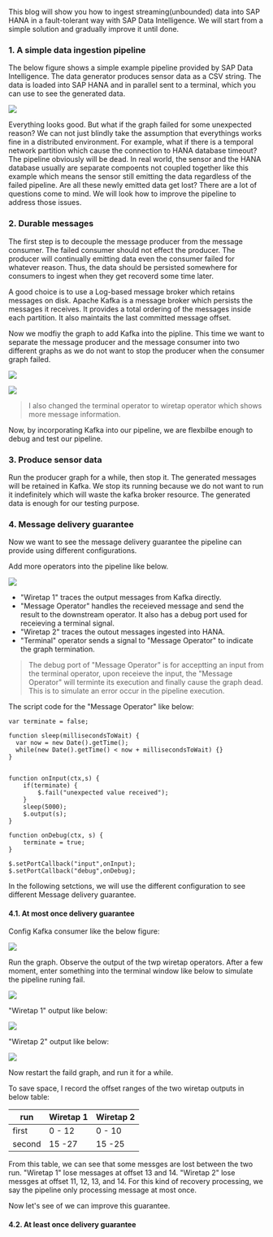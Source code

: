 This blog will show you how to ingest streaming(unbounded) data into SAP HANA in a fault-tolerant way with SAP Data Intelligence. We will start from a simple solution and gradually improve it until done. 

### 1. A simple data ingestion pipeline
The below figure shows a simple example pipeline provided by SAP Data Intelligence. The data generator produces sensor data as a CSV string. The data is loaded into SAP HANA and in parallel sent to a terminal, which you can use to see the generated data.

![](images/simpleIngestion.png)

Everything looks good. But what if the graph failed for some unexpected reason? We can not just blindly take the assumption that everythings works fine in a distributed environment. For example, what if there is a temporal network partition which cause the connection to HANA database timeout? The pipeline obviously will be dead. In real world, the sensor and the HANA database usually are separate compoents not coupled together like this example which means the sensor still emitting the data regardless of the failed pipeline. Are all these newly emitted data get lost? There are a lot of questions come to mind. We will look how to improve the pipeline to address those issues.

### 2. Durable messages
The first step is to decouple the message producer from the message consumer. The failed consumer should not effect the producer. The producer will continually emitting data even the consumer failed for whatever reason. Thus, the data should be persisted somewhere for consumers to ingest when they get recoverd some time later.

A good choice is to use a Log-based message broker which retains messages on disk. Apache Kafka is a message broker which persists the messages it receives. It provides a total ordering of the messages inside each partition. It also maintaits the last committed message offset.

Now we modfiy the graph to add Kafka into the pipline. This time we want to separate the message producer and the message consumer into two different graphs as we do not want to stop the producer when the consumer graph failed.

![](images/producer.png)

![](images/consumer.png)

> I also changed the terminal operator to wiretap operator which shows more message information.

Now, by incorporating Kafka into our pipeline, we are flexbilbe enough to debug and test our pipeline.

### 3. Produce sensor data
Run the producer graph for a while, then stop it. The generated messages will be retained in Kafka. We stop its running because we do not want to run it indefinitely which will waste the kafka broker resource. The generated data is enough for our testing purpose. 

### 4. Message delivery guarantee
Now we want to see the message delivery guarantee the pipeline can provide using different configurations.

Add more operators into the pipeline like below.

![](images/consumer1.png)

- "Wiretap 1" traces the output messages from Kafka directly.
- "Message Operator" handles the receieved message and send the result to the downstream operator. It also has a debug port used for receieving a terminal signal.
- "Wiretap 2" traces the outout messages ingested into HANA.
- "Terminal" operator sends a signal to "Message Operator" to indicate the graph termination.

> The debug port of "Message Operator" is for acceptting an input from the terminal operator, upon receieve the input, the "Message Operator" will terminte its execution and finally cause the graph dead. This is to simulate an error occur in the pipeline execution.   

The script code for the "Message Operator" like below:
```
var terminate = false;

function sleep(millisecondsToWait) {
  var now = new Date().getTime();
  while(new Date().getTime() < now + millisecondsToWait) {}
}


function onInput(ctx,s) {
    if(terminate) {
        $.fail("unexpected value received");
    }
    sleep(5000);
    $.output(s);
}

function onDebug(ctx, s) {
    terminate = true;
}

$.setPortCallback("input",onInput);
$.setPortCallback("debug",onDebug);
```

In the following setctions, we will use the different configuration to see different Message delivery guarantee.

#### 4.1. At most once delivery guarantee
Config Kafka consumer like the below figure:

![](images/KafkaConsumerAtMostOnceConfig.png)

Run the graph. Observe the output of the twp wiretap operators. After a few moment, enter something into the terminal window like below to simulate the pipeline runing fail. 

![](images/terminal.png)

"Wiretap 1" output like below:

![](images/wiretap1.png)

"Wiretap 2" output like below:

![](images/wiretap2.png)

Now restart the faild graph, and run it for a while. 

To save space, I record the offset ranges of the two wiretap outputs in below table:

run | Wiretap 1 | Wiretap 2 
---|---|---
first |0 - 12 | 0 - 10
second |15 -27 | 15 -25

From this table, we can see that some messges are lost between the two run. "Wiretap 1" lose messages at offset 13 and 14. "Wiretap 2" lose messges at offset 11, 12, 13, and 14. For this kind of recovery processing, we say the pipeline only processing message at most once.

Now let's see of we can improve this guarantee.

#### 4.2. At least once delivery guarantee